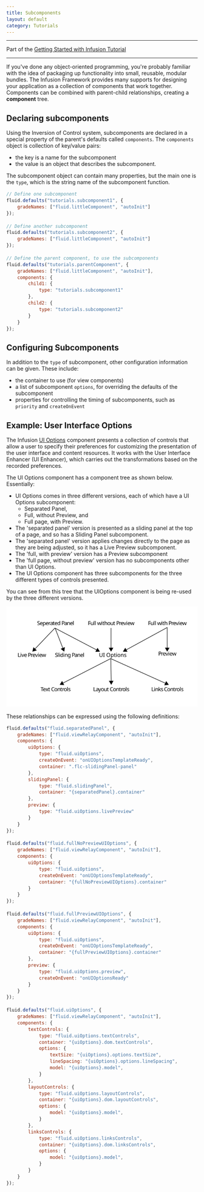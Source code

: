 ```yaml
---
title: Subcomponents
layout: default
category: Tutorials
---
```


---
Part of the [Getting Started with Infusion Tutorial](GettingStartedWithInfusion.md)

---

If you've done any object-oriented programming, you're probably familiar with the idea of packaging up functionality into small, reusable, modular bundles. The Infusion Framework provides many supports for designing your application as a collection of components that work together. Components can be combined with parent-child relationships, creating a **component** tree.

## Declaring subcomponents ##

Using the Inversion of Control system, subcomponents are declared in a special property of the parent's defaults called `components`. The `components` object is collection of key/value pairs:

* the key is a name for the subcomponent
* the value is an object that describes the subcomponent.

The subcomponent object can contain many properties, but the main one is the `type`, which is the string name of the subcomponent function.

```javascript
// Define one subcomponent
fluid.defaults("tutorials.subcomponent1", {
    gradeNames: ["fluid.littleComponent", "autoInit"]
});

// Define another subcomponent
fluid.defaults("tutorials.subcomponent2", {
    gradeNames: ["fluid.littleComponent", "autoInit"]
});

// Define the parent component, to use the subcomponents
fluid.defaults("tutorials.parentComponent", {
    gradeNames: ["fluid.littleComponent", "autoInit"],
    components: {
        child1: {
            type: "tutorials.subcomponent1"
        },
        child2: {
            type: "tutorials.subcomponent2"
        }
    }
});
```

## Configuring Subcomponents ##

In addition to the `type` of subcomponent, other configuration information can be given. These include:

* the container to use (for view components)
* a list of subcomponent `options`, for overriding the defaults of the subcomponent
* properties for controlling the timing of subcomponents, such as `priority` and `createOnEvent`

## Example: User Interface Options ##

The Infusion [UI Options](../to-do/UserInterfaceOptions.md) component presents a collection of controls that allow a user to specify their preferences for customizing the presentation of the user interface and content resources. It works with the User Interface Enhancer (UI Enhancer), which carries out the transformations based on the recorded preferences.

The UI Options component has a component tree as shown below. Essentially:

* UI Options comes in three different versions, each of which have a UI Options subcomponent:
    * Separated Panel,
    * Full, without Preview, and
    * Full page, with Preview.
* The 'separated panel' version is presented as a sliding panel at the top of a page, and so has a Sliding Panel subcomponent.
* The 'separated panel' version applies changes directly to the page as they are being adjusted, so it has a Live Preview subcomponent.
* The 'full, with preview' version has a Preview subcomponent
* The 'full page, without preview' version has no subcomponents other than UI Options.
* The UI Options component has three subcomponents for the three different types of controls presented.

You can see from this tree that the UIOptions component is being re-used by the three different versions.

![Diagram showing UI Option's component tree](../images/uiOptions-component-tree.svg)

These relationships can be expressed using the following definitions:

```javascript
fluid.defaults("fluid.separatedPanel", {
    gradeNames: ["fluid.viewRelayComponent", "autoInit"],
    components: {
        uiOptions: {
            type: "fluid.uiOptions",
            createOnEvent: "onUIOptionsTemplateReady",
            container: ".flc-slidingPanel-panel"
        },
        slidingPanel: {
            type: "fluid.slidingPanel",
            container: "{separatedPanel}.container"
        },
        preview: {
            type: "fluid.uiOptions.livePreview"
        }
    }
});

fluid.defaults("fluid.fullNoPreviewUIOptions", {
    gradeNames: ["fluid.viewRelayComponent", "autoInit"],
    components: {
        uiOptions: {
            type: "fluid.uiOptions",
            createOnEvent: "onUIOptionsTemplateReady",
            container: "{fullNoPreviewUIOptions}.container"
        }
    }
});

fluid.defaults("fluid.fullPreviewUIOptions", {
    gradeNames: ["fluid.viewRelayComponent", "autoInit"],
    components: {
        uiOptions: {
            type: "fluid.uiOptions",
            createOnEvent: "onUIOptionsTemplateReady",
            container: "{fullPreviewUIOptions}.container"
        },
        preview: {
            type: "fluid.uiOptions.preview",
            createOnEvent: "onUIOptionsReady"
        }
    }
});

fluid.defaults("fluid.uiOptions", {
    gradeNames: ["fluid.viewRelayComponent", "autoInit"],
    components: {
        textControls: {
            type: "fluid.uiOptions.textControls",
            container: "{uiOptions}.dom.textControls",
            options: {
                textSize: "{uiOptions}.options.textSize",
                lineSpacing: "{uiOptions}.options.lineSpacing",
                model: "{uiOptions}.model",
            }
        },
        layoutControls: {
            type: "fluid.uiOptions.layoutControls",
            container: "{uiOptions}.dom.layoutControls",
            options: {
                model: "{uiOptions}.model",
            }
        },
        linksControls: {
            type: "fluid.uiOptions.linksControls",
            container: "{uiOptions}.dom.linksControls",
            options: {
                model: "{uiOptions}.model",
            }
        }
    }
});
```
